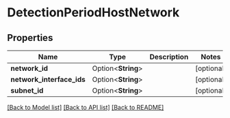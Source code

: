 # DetectionPeriodHostNetwork

## Properties

Name | Type | Description | Notes
------------ | ------------- | ------------- | -------------
**network_id** | Option<**String**> |  | [optional]
**network_interface_ids** | Option<**String**> |  | [optional]
**subnet_id** | Option<**String**> |  | [optional]

[[Back to Model list]](../README.md#documentation-for-models) [[Back to API list]](../README.md#documentation-for-api-endpoints) [[Back to README]](../README.md)
